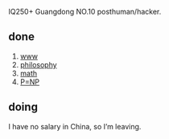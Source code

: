 IQ250+ Guangdong NO.10 posthuman/hacker.

## done

1. [www](problems/1-www.md)
1. [philosophy](https://github.com/zeusro/God-Theory)
1. [math](https://github.com/zeusro/math)
1. [P=NP](https://github.com/zeusro/math/blob/main/it/P%3DNP.md)

## doing

I have no salary in China, so I’m leaving.